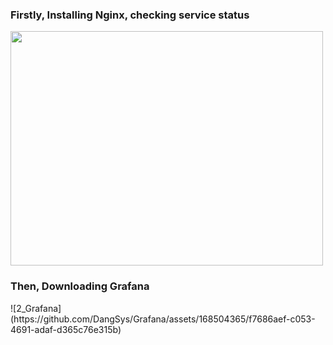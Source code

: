 
<h3>Firstly, Installing Nginx, checking service status</h1>

<img src="https://github.com/DangSys/Grafana/assets/168504365/575f4fd4-093f-4638-aa2a-2355d0621209" width=500, height=375/>

<h3>Then, Downloading Grafana</h3>
![2_Grafana](https://github.com/DangSys/Grafana/assets/168504365/f7686aef-c053-4691-adaf-d365c76e315b)
